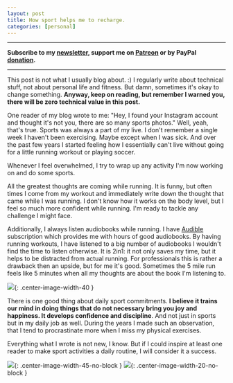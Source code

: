 ```yaml
---
layout: post
title: How sport helps me to recharge.
categories: [personal]
---
```


------
**Subscribe to my [newsletter](https://mailchi.mp/4eb73720aafe/easyperf), support me on [Patreon](https://www.patreon.com/dendibakh) or by PayPal [donation](https://www.paypal.com/cgi-bin/webscr?cmd=_donations&business=TBM3NW8TKTT34&currency_code=USD&source=url).**

------

This post is not what I usually blog about. :) I regularly write about technical stuff, not about personal life and fitness. But damn, sometimes it's okay to change something. **Anyway, keep on reading, but remember I warned you, there will be zero technical value in this post.**

One reader of my blog wrote to me: "Hey, I found your Instagram account and thought it's not you, there are so many sports photos." Well, yeah, that's true. Sports was always a part of my live. I don't remember a single week I haven't been exercising. Maybe except when I was sick. And over the past few years I started feeling how I essentially can't live without going for a little running workout or playing soccer.

Whenever I feel overwhelmed, I try to wrap up any activity I'm now working on and do some sports.

All the greatest thoughts are coming while running. It is funny, but often times I come from my workout and immediately write down the thought that came while I was running. I don't know how it works on the body level, but I feel so much more confident while running. I'm ready to tackle any challenge I might face.

Additionally, I always listen audiobooks while running. I have [Audible](https://www.amazon.com/gp/product/B07PCV9DSZ/ref=as_li_qf_asin_il_tl?ie=UTF8&tag=dendibakh-20&creative=9325&linkCode=as2&creativeASIN=B07PCV9DSZ&linkId=ef3f26e0bbecedafd08e383557e078b0) subscription which provides me with hours of good audiobooks. By having running workouts, I have listened to a big number of audiobooks I wouldn't find the time to listen otherwise. It is 2in1: it not only saves my time, but it helps to be distracted from actual running. For professionals this is rather a drawback then an upside, but for me it's good. Sometimes the 5 mile run feels like 5 minutes when all my thoughts are about the book I'm listening to.

![](/img/posts/sports/run.jpg){: .center-image-width-40 }

There is one good thing about daily sport commitments. **I believe it trains our mind in doing things that do not necessary bring you joy and happiness. It develops confidence and discipline**. And not just in sports but in my daily job as well. During the years I made such an observation, that I tend to procrastinate more when I miss my physical exercises.

Everything what I wrote is not new, I know. But if I could inspire at least one reader to make sport activities a daily routine, I will consider it a success.

![](/img/posts/sports/tennis.jpg){: .center-image-width-45-no-block } ![](/img/posts/sports/chess.jpg){: .center-image-width-20-no-block }
